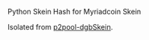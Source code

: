 Python Skein Hash for Myriadcoin Skein

Isolated from [p2pool-dgbSkein](https://github.com/birdonwheels5/p2pool-dgbSkein).

